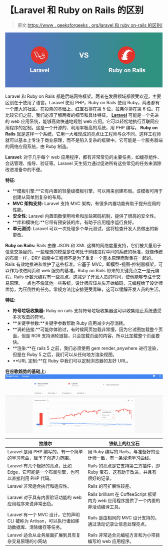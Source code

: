 # 【Laravel 和 Ruby on Rails 的区别

> 原文:[https://www . geeksforgeeks . org/laravel 和 ruby on-rails 的区别/](https://www.geeksforgeeks.org/difference-between-laravel-and-ruby-on-rails/)

![](img/b591687a75b3fe5f2e9bcff78adbbaa9.png)

Laravel 和 Ruby on Rails 都是后端网络框架。两者在发展领域都很受欢迎，主要区别在于使用了语言。Laravel 使用 PHP，Ruby on Rails 使用 Ruby，两者都有一个庞大的社区。在投票的基础上，红宝石排在第 5 位，拉弗尔排在第 6 位。在比较它们之前，我们必须了解两者的细节和具体特征。 **[Laravel](https://www.geeksforgeeks.org/laravel-view-basics/)** 可能是一个先进的 web 应用系统，能够高效快速地规划 web 应用。它可以轻松地执行互联网应用程序的定制。这是一个开源的、利用率极高的系统，用 PHP 编写。 **Ruby on Rails** 就是这样一个系统，它用一大堆现成的亮点让工程师与众不同，这样工程师就可以基本上专注于商业原理，而不是陷入复杂的框架中。它可能是一个服务器端的网络应用系统，由 Ruby 制造。

**Laravel:** 对于几乎每个 web 应用程序，都有非常常见的主要任务，如缓存组件、会话管理、指导、验证等。Laravel 天生努力通过促进所有这些常见的任务来消除改进准备中的不便。

**特征:**

*   **模板引擎:**它有内置的轻量级模板引擎，可以用来创建布局。该模板可用于创建从简单到复杂的布局。
*   **MVC 架构支持:** Laravel 支持 MVC 架构，有很多内置功能有助于提升应用的性能。
*   **安全性:** Laravel 内置函数使用哈希和加盐密码机制，提供了很高的安全性。
*   **库和模块化:**它带有预安装的库，有助于应用程序运行良好。
*   **单元测试:** Laravel 可以一次处理多个单元测试，这将检查开发人员做出的新更改。

**Ruby on Rails:** Rails 由像 JSON 和 XML 这样的网络度量支持，它们被大量用于信息交换目的。一些理想的模型是任何处于网络进程中间的系统的标准，就像传统的布局一样，DRY 指南中工程师不是为了重复一个基本原理而聚集在一起的。Rails 有效地推进和维护了这些标准。它基于 MVC，即模型-视图-控制器框架，可以作为改进网页和 web 服务的基准。Ruby on Rails 带来的关键亮点之一是元编程。Rails 计数元编程有一些亮点，这减少了开发人员的时间，使他能够专注于交易原理。一点也不像其他一些系统，设计师应该从头开始编码，元编程给了设计师优势，为压倒性的任务。常规方法比安排更受青睐，这可以缓解开发人员的生活。

**特征:**

*   **符号垃圾收集器:** Ruby on rails 支持符号垃圾收集器这可以收集阻止系统遭受多次攻击的符号。
*   **关键字参数:**关键字参数帮助 Ruby 应用减少内存消耗。
*   **涡轮链接:**可能你体验过，有时候网页加载非常慢，因为它试图加载整个页面，但是 ROR 支持涡轮链接，只会加载页面的内容，所以比加载整个页面要快。
*   **渲染:**在 rails 5 之前，我们必须使用 gem render_anywhere 进行渲染，但是在 Ruby 5 之后，我们可以从任何地方渲染视图。
*   **URL 定制:**在 Ruby 中我们可以定制浏览器的友好 URL。

**在谷歌趋势的基础上:**
![](img/affdafe91f1f8975ebf502a05164c15f.png)

| 拉维尔 | 铁轨上的红宝石 |
| --- | --- |
| Laravel 是用 PHP 编写的，有一个简单的学习弯曲，赋予了创造力范围。 | 用 Ruby 编写的 Rails，与准备好的设计师一致，有一条浸泡学习曲线。 |
| Laravel 有几个极好的亮点，比如 Edge，它可能是一个布局引擎，也可以直接利用 PHP 代码。 | Rails 的亮点是它支持第三方插件，即 Ruby 宝石，这有助于改进，并且有很好的记录。 |
| Laravel 非常适合执行和适应性。 | Rails 的可扩展性较差。 |
| Laravel 对于具有内置验证功能的 web 应用程序来说非常出色。 | Rails brilliant 在 CoffeeScript 框架内为 web 应用程序提供了一个内置的非活动编译工具。 |
| Laravel 有一个 MVC 设计，它的声明 CLI 被称为 Artisan，可以执行诸如移动数据库、清除缓存等任务。 | Rails 是由相同的 MVC 设计支持的，通过活动记录让信息处理亮点。 |
| Laravel 适合从业务层面扩展到具有复杂交易原理的小网站 | Rails 非常适合元编程方言和为小项目编写的 web 应用程序。 |